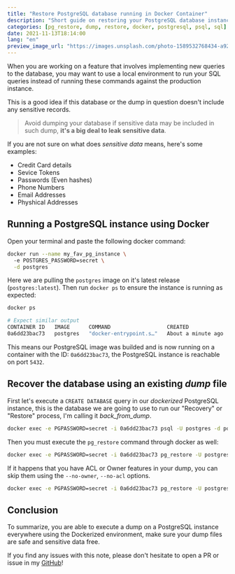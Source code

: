 ```yaml
---
title: "Restore PostgreSQL database running in Docker Container"
description: "Short guide on restoring your PostgreSQL database instance running in Docker"
categories: [pg_restore, dump, restore, docker, postgresql, psql, sql]
date: 2021-11-13T18:14:00
lang: "en"
preview_image_url: "https://images.unsplash.com/photo-1589532768434-a92c95dad7cb?ixlib=rb-1.2.1&ixid=MnwxMjA3fDB8MHxwaG90by1wYWdlfHx8fGVufDB8fHx8&auto=format&fit=crop&w=870&q=80"
---
```


When you are working on a feature that involves implementing new queries to
the database, you may want to use a local environment to run your SQL queries
instead of running these commands against the production instance.

This is a good idea if this database or the dump in question doesn't include
any sensitive records.

> Avoid dumping your database if sensitive data may be included in such dump, **it's a big deal to leak sensitive data**.

If you are not sure on what does _sensitive data_ means, here's some examples:

- Credit Card details
- Sevice Tokens
- Passwords (Even hashes)
- Phone Numbers
- Email Addresses
- Physhical Addresses

## Running a PostgreSQL instance using Docker

Open your terminal and paste the following docker command:

```bash
docker run --name my_fav_pg_instance \ 
  -e POSTGRES_PASSWORD=secret \
  -d postgres
```

Here we are pulling the `postgres` image on it's latest release
(`postgres:latest`). Then run `docker ps` to ensure the instance is running
as expected:

```bash
docker ps

# Expect similar output
CONTAINER ID   IMAGE      COMMAND                  CREATED              STATUS              PORTS      NAMES
0a6dd23bac73   postgres   "docker-entrypoint.s…"   About a minute ago   Up About a minute   5432/tcp   my_fav_pg_instance

```

This means our PostgreSQL image was builded and is now running on a container
with the ID: `0a6dd23bac73`, the PostgreSQL instance is reachable on port `5432`.

## Recover the database using an existing _dump_ file

First let's execute a `CREATE DATABASE` query in our _dockerized_ PostgreSQL
instance, this is the database we are going to use to run our "Recovery" or
"Restore" process, I'm calling it _back_from_dump_.

```bash
docker exec -e PGPASSWORD=secret -i 0a6dd23bac73 psql -U postgres -d postgres -p 5432 -c 'CREATE DATABASE back_from_dump'
```

Then you must execute the `pg_restore` command through docker as well:

```bash
docker exec -e PGPASSWORD=secret -i 0a6dd23bac73 pg_restore -U postgres -p 5432 -v -d postgres < ~/Files/back_from_dump.dump

```

If it happens that you have ACL or Owner features in your dump, you can skip
them using the `--no-owner`, `--no-acl` options.

```bash
docker exec -e PGPASSWORD=secret -i 0a6dd23bac73 pg_restore -U postgres -p 5432 -v -d postgres --no-owner --no-acl < ~/Files/back_from_dump.dump
```

## Conclusion

To summarize, you are able to execute a dump on a PostgreSQL instance everywhere
using the Dockerized environment, make sure your dump files are safe and
sensitive data free.

If you find any issues with this note, please don't hesitate to open a PR or
issue in my [GitHub](https://github.com/EstebanBorai/EstebanBorai)!
